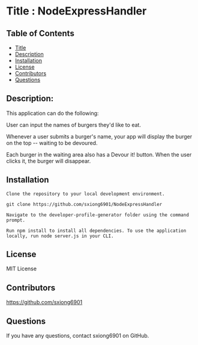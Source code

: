 
# Title : NodeExpressHandler

  ## Table of Contents
  * [Title](#Title)
  * [Description](#Description)
  * [Installation](#Installation)
  * [License](#license)
  * [Contributors](#Contributors)
  * [Questions](#Questions)

  ## Description:
  This application can do the following:
  
  User can input the names of burgers they'd like to eat.

  Whenever a user submits a burger's name, your app will display the burger on the top -- waiting to be devoured.
  
  Each burger in the waiting area also has a Devour it! button. When the user clicks it, the burger will disappear.

  
  ## Installation
    Clone the repository to your local development environment.

    git clone https://github.com/sxiong6901/NodeExpressHandler

    Navigate to the developer-profile-generator folder using the command prompt.

    Run npm install to install all dependencies. To use the application locally, run node server.js in your CLI.

  ## License
  MIT License
  
  ## Contributors
  https://github.com/sxiong6901
  
 
  ## Questions
  If you have any questions, contact sxiong6901 on GitHub.
